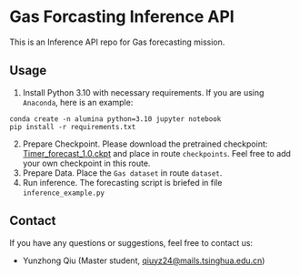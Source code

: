 # Gas Forcasting Inference API

This is an Inference API repo for Gas forecasting mission.

## Usage

1. Install Python 3.10 with necessary requirements. If you are using `Anaconda`, here is an example:

```shell
conda create -n alumina python=3.10 jupyter notebook
pip install -r requirements.txt
```

2. Prepare Checkpoint. Please download the pretrained checkpoint: [Timer_forecast_1.0.ckpt](https://pan.baidu.com/s/1Wj_1_qMgyLNLOSUFZK3weg?pwd=r8i1#list/path=%2F)
and place in route `checkpoints`. Feel free to add your own checkpoint in this route.
3. Prepare Data. Place the `Gas dataset` in route `dataset`.
4. Run inference. The forecasting script is briefed in file `inference_example.py`

## Contact

If you have any questions or suggestions, feel free to contact us:

- Yunzhong Qiu (Master student, qiuyz24@mails.tsinghua.edu.cn)
